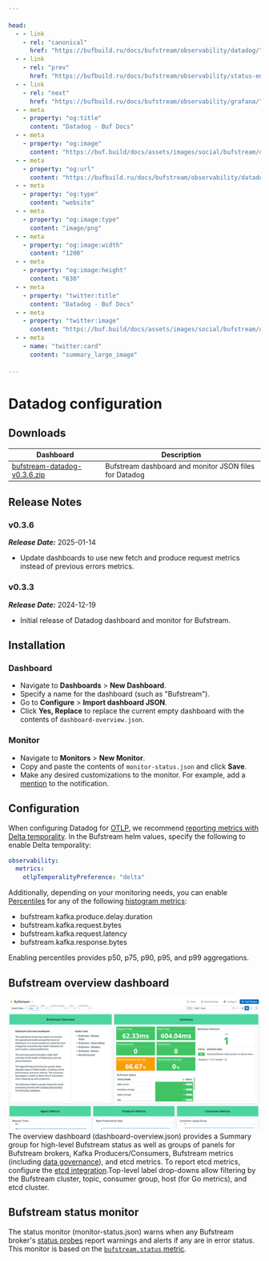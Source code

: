 ```yaml
---

head:
  - - link
    - rel: "canonical"
      href: "https://bufbuild.ru/docs/bufstream/observability/datadog/"
  - - link
    - rel: "prev"
      href: "https://bufbuild.ru/docs/bufstream/observability/status-endpoint/"
  - - link
    - rel: "next"
      href: "https://bufbuild.ru/docs/bufstream/observability/grafana/"
  - - meta
    - property: "og:title"
      content: "Datadog - Buf Docs"
  - - meta
    - property: "og:image"
      content: "https://buf.build/docs/assets/images/social/bufstream/observability/datadog.png"
  - - meta
    - property: "og:url"
      content: "https://bufbuild.ru/docs/bufstream/observability/datadog/"
  - - meta
    - property: "og:type"
      content: "website"
  - - meta
    - property: "og:image:type"
      content: "image/png"
  - - meta
    - property: "og:image:width"
      content: "1200"
  - - meta
    - property: "og:image:height"
      content: "630"
  - - meta
    - property: "twitter:title"
      content: "Datadog - Buf Docs"
  - - meta
    - property: "twitter:image"
      content: "https://buf.build/docs/assets/images/social/bufstream/observability/datadog.png"
  - - meta
    - name: "twitter:card"
      content: "summary_large_image"

---
```


# Datadog configuration

## Downloads

| Dashboard                                                                                            | Description                                            |
| ---------------------------------------------------------------------------------------------------- | ------------------------------------------------------ |
| [bufstream-datadog-v0.3.6.zip](../../../assets/bufstream/observability/bufstream-datadog-v0.3.6.zip) | Bufstream dashboard and monitor JSON files for Datadog |

## Release Notes

### v0.3.6

**_Release Date:_** 2025-01-14

- Update dashboards to use new fetch and produce request metrics instead of previous errors metrics.

### v0.3.3

**_Release Date:_** 2024-12-19

- Initial release of Datadog dashboard and monitor for Bufstream.

## Installation

### Dashboard

- Navigate to **Dashboards** > **New Dashboard**.
- Specify a name for the dashboard (such as "Bufstream").
- Go to **Configure** > **Import dashboard JSON**.
- Click **Yes, Replace** to replace the current empty dashboard with the contents of `dashboard-overview.json`.

### Monitor

- Navigate to **Monitors** > **New Monitor**.
- Copy and paste the contents of `monitor-status.json` and click **Save**.
- Make any desired customizations to the monitor. For example, add a [mention](https://docs.datadoghq.com/monitors/notify/#notifications) to the notification.

## Configuration

When configuring Datadog for [OTLP](../overview/#otlp), we recommend [reporting metrics with Delta temporality](https://docs.datadoghq.com/opentelemetry/guide/otlp_delta_temporality/). In the Bufstream helm values, specify the following to enable Delta temporality:

```yaml
observability:
  metrics:
    otlpTemporalityPreference: "delta"
```

Additionally, depending on your monitoring needs, you can enable [Percentiles](https://docs.datadoghq.com/metrics/distributions/#enabling-advanced-query-functionality) for any of the following [histogram metrics](../metrics/#available-metrics):

- bufstream.kafka.produce.delay.duration
- bufstream.kafka.request.bytes
- bufstream.kafka.request.latency
- bufstream.kafka.response.bytes

Enabling percentiles provides p50, p75, p90, p95, and p99 aggregations.

## Bufstream overview dashboard

![Bufstream Overview Dashboard](../../../images/bufstream/observability/datadog-dashboard-overview.png)The overview dashboard (dashboard-overview.json) provides a Summary group for high-level Bufstream status as well as groups of panels for Bufstream brokers, Kafka Producers/Consumers, Bufstream metrics (including [data governance](../../data-governance/schema-enforcement/)), and etcd metrics. To report etcd metrics, configure the [etcd integration](https://docs.datadoghq.com/integrations/etcd/).Top-level label drop-downs allow filtering by the Bufstream cluster, topic, consumer group, host (for Go metrics), and etcd cluster.

## Bufstream status monitor

The status monitor (monitor-status.json) warns when any Bufstream broker's [status probes](../status-endpoint/) report warnings and alerts if any are in error status. This monitor is based on the [`bufstream.status` metric](../metrics/#available-metrics).
